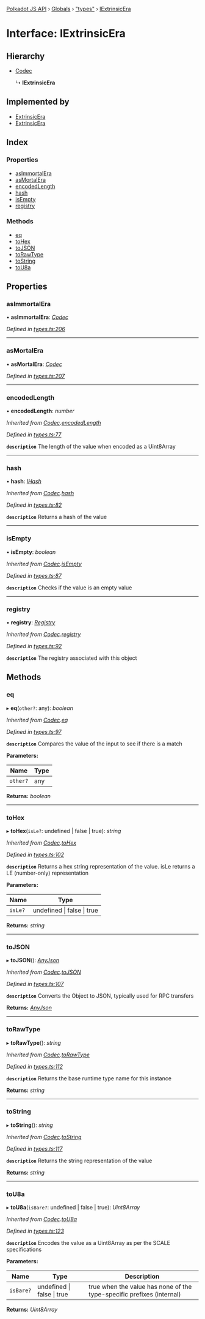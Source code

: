 [Polkadot JS API](../README.md) › [Globals](../globals.md) › ["types"](../modules/_types_.md) › [IExtrinsicEra](_types_.iextrinsicera.md)

# Interface: IExtrinsicEra

## Hierarchy

* [Codec](_types_.codec.md)

  ↳ **IExtrinsicEra**

## Implemented by

* [ExtrinsicEra](_interfaces_runtime_types_.extrinsicera.md)
* [ExtrinsicEra](../classes/_primitive_extrinsic_extrinsicera_.extrinsicera.md)

## Index

### Properties

* [asImmortalEra](_types_.iextrinsicera.md#asimmortalera)
* [asMortalEra](_types_.iextrinsicera.md#asmortalera)
* [encodedLength](_types_.iextrinsicera.md#encodedlength)
* [hash](_types_.iextrinsicera.md#hash)
* [isEmpty](_types_.iextrinsicera.md#isempty)
* [registry](_types_.iextrinsicera.md#registry)

### Methods

* [eq](_types_.iextrinsicera.md#eq)
* [toHex](_types_.iextrinsicera.md#tohex)
* [toJSON](_types_.iextrinsicera.md#tojson)
* [toRawType](_types_.iextrinsicera.md#torawtype)
* [toString](_types_.iextrinsicera.md#tostring)
* [toU8a](_types_.iextrinsicera.md#tou8a)

## Properties

###  asImmortalEra

• **asImmortalEra**: *[Codec](_types_.codec.md)*

*Defined in [types.ts:206](https://github.com/polkadot-js/api/blob/e12f2f67c6/packages/types/src/types.ts#L206)*

___

###  asMortalEra

• **asMortalEra**: *[Codec](_types_.codec.md)*

*Defined in [types.ts:207](https://github.com/polkadot-js/api/blob/e12f2f67c6/packages/types/src/types.ts#L207)*

___

###  encodedLength

• **encodedLength**: *number*

*Inherited from [Codec](_types_.codec.md).[encodedLength](_types_.codec.md#encodedlength)*

*Defined in [types.ts:77](https://github.com/polkadot-js/api/blob/e12f2f67c6/packages/types/src/types.ts#L77)*

**`description`** The length of the value when encoded as a Uint8Array

___

###  hash

• **hash**: *[IHash](_types_.ihash.md)*

*Inherited from [Codec](_types_.codec.md).[hash](_types_.codec.md#hash)*

*Defined in [types.ts:82](https://github.com/polkadot-js/api/blob/e12f2f67c6/packages/types/src/types.ts#L82)*

**`description`** Returns a hash of the value

___

###  isEmpty

• **isEmpty**: *boolean*

*Inherited from [Codec](_types_.codec.md).[isEmpty](_types_.codec.md#isempty)*

*Defined in [types.ts:87](https://github.com/polkadot-js/api/blob/e12f2f67c6/packages/types/src/types.ts#L87)*

**`description`** Checks if the value is an empty value

___

###  registry

• **registry**: *[Registry](_types_.registry.md)*

*Inherited from [Codec](_types_.codec.md).[registry](_types_.codec.md#registry)*

*Defined in [types.ts:92](https://github.com/polkadot-js/api/blob/e12f2f67c6/packages/types/src/types.ts#L92)*

**`description`** The registry associated with this object

## Methods

###  eq

▸ **eq**(`other?`: any): *boolean*

*Inherited from [Codec](_types_.codec.md).[eq](_types_.codec.md#eq)*

*Defined in [types.ts:97](https://github.com/polkadot-js/api/blob/e12f2f67c6/packages/types/src/types.ts#L97)*

**`description`** Compares the value of the input to see if there is a match

**Parameters:**

Name | Type |
------ | ------ |
`other?` | any |

**Returns:** *boolean*

___

###  toHex

▸ **toHex**(`isLe?`: undefined | false | true): *string*

*Inherited from [Codec](_types_.codec.md).[toHex](_types_.codec.md#tohex)*

*Defined in [types.ts:102](https://github.com/polkadot-js/api/blob/e12f2f67c6/packages/types/src/types.ts#L102)*

**`description`** Returns a hex string representation of the value. isLe returns a LE (number-only) representation

**Parameters:**

Name | Type |
------ | ------ |
`isLe?` | undefined &#124; false &#124; true |

**Returns:** *string*

___

###  toJSON

▸ **toJSON**(): *[AnyJson](../modules/_types_.md#anyjson)*

*Inherited from [Codec](_types_.codec.md).[toJSON](_types_.codec.md#tojson)*

*Defined in [types.ts:107](https://github.com/polkadot-js/api/blob/e12f2f67c6/packages/types/src/types.ts#L107)*

**`description`** Converts the Object to JSON, typically used for RPC transfers

**Returns:** *[AnyJson](../modules/_types_.md#anyjson)*

___

###  toRawType

▸ **toRawType**(): *string*

*Inherited from [Codec](_types_.codec.md).[toRawType](_types_.codec.md#torawtype)*

*Defined in [types.ts:112](https://github.com/polkadot-js/api/blob/e12f2f67c6/packages/types/src/types.ts#L112)*

**`description`** Returns the base runtime type name for this instance

**Returns:** *string*

___

###  toString

▸ **toString**(): *string*

*Inherited from [Codec](_types_.codec.md).[toString](_types_.codec.md#tostring)*

*Defined in [types.ts:117](https://github.com/polkadot-js/api/blob/e12f2f67c6/packages/types/src/types.ts#L117)*

**`description`** Returns the string representation of the value

**Returns:** *string*

___

###  toU8a

▸ **toU8a**(`isBare?`: undefined | false | true): *Uint8Array*

*Inherited from [Codec](_types_.codec.md).[toU8a](_types_.codec.md#tou8a)*

*Defined in [types.ts:123](https://github.com/polkadot-js/api/blob/e12f2f67c6/packages/types/src/types.ts#L123)*

**`description`** Encodes the value as a Uint8Array as per the SCALE specifications

**Parameters:**

Name | Type | Description |
------ | ------ | ------ |
`isBare?` | undefined &#124; false &#124; true | true when the value has none of the type-specific prefixes (internal)  |

**Returns:** *Uint8Array*
